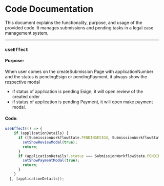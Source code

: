 # Code Documentation

This document explains the functionality, purpose, and usage of the provided code. It manages submissions and pending tasks in a legal case management system.

---

### `useEffect`

#### Purpose:
When user comes on the createSubmission Page with applicationNumber and the status is pendingEsign or pendingPayment, it always show the respective modal
- if status of application is pending Esign, it will open review of the created order
- if status of application is pending Payment, it will open make payment modal.

#### Code:

```javascript
useEffect(() => {
    if (applicationDetails) {
      if ([SubmissionWorkflowState.PENDINGESIGN, SubmissionWorkflowState.PENDINGSUBMISSION].includes(applicationDetails?.status)) {
        setShowReviewModal(true);
        return;
      }
      if (applicationDetails?.status === SubmissionWorkflowState.PENDINGPAYMENT) {
        setShowPaymentModal(true);
        return;
      }
    }
  }, [applicationDetails]);
```

